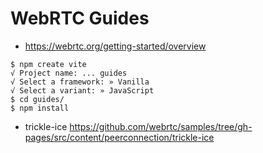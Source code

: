 # WebRTC Guides
- https://webrtc.org/getting-started/overview

```shell
$ npm create vite
√ Project name: ... guides
√ Select a framework: » Vanilla
√ Select a variant: » JavaScript
$ cd guides/
$ npm install
```


- trickle-ice
https://github.com/webrtc/samples/tree/gh-pages/src/content/peerconnection/trickle-ice